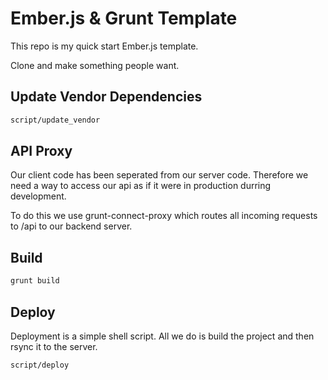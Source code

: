 # Ember.js & Grunt Template

This repo is my quick start Ember.js template.

Clone and make something people want.


## Update Vendor Dependencies

``` sh
script/update_vendor
```

## API Proxy

Our client code has  been seperated from our server code.  Therefore we
need a way to access our api as if it were in production durring
development.

To do this we use grunt-connect-proxy which routes all incoming
requests to /api to our backend server.

## Build

``` sh
grunt build
```

## Deploy

Deployment is a simple shell script.  All we do is build the project and
then rsync it to the server.

``` sh
script/deploy
```
